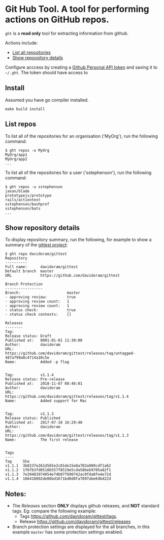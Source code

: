 # Git Hub Tool. A tool for performing actions on  GitHub repos.

`ght` is a **read only** tool for extracting information from github.

Actions include:

- [List all repositories](#List-repos)
- [Show repoository details](#Show-repository-details)

Configure acccess by creating a [Github Personal API token](https://blog.github.com/2013-05-16-personal-api-tokens/) and saving it to `~/.ght`.  The token should have access to


## Install

Assumed you have go compiler installed.

```
make build install
```

## List repos

To list all of the repositories for an organisation ('MyOrg'), run the following command:

```
$ ght repos -o MyOrg
MyOrg/app1
MyOrg/app2
...
```

To list all of the repositories for a user ('sstephenson'), run the following command:

```
$ ght repos -u sstephenson
javan/blade
prototypejs/prototype
rails/actiontext
sstephenson/bashprof
sstephenson/bats
...
```

## Show repository details

To display repository summary, run the following, for example to show a summary of the [gittest project](https://github.com/davidoram/gittest):

```
$ ght repo davidoram/gittest
Repository
----------
Full name:    	davidoram/gittest
Default branch	master
URL           	https://github.com/davidoram/gittest

Branch Protection
-----------------
Branch:                  	master
- approving review:      	true
- approving review count:	1
- approving review count:	1
- status check:          	true
- status check contexts: 	[]

Releases
--------
Tag:
Release status:	Draft
Published at:  	0001-01-01 11:30:00
Author:        	davidoram
URL:           	https://github.com/davidoram/gittest/releases/tag/untagged-487af99a8c4714a10c5e
Name:          	Added -p flag


Tag:           	v1.1.4
Release status:	Pre-release
Published at:  	2018-11-07 08:46:01
Author:        	davidoram
URL:           	https://github.com/davidoram/gittest/releases/tag/v1.1.4
Name:          	Added support for Mac


Tag:           	v1.1.3
Release status:	Published
Published at:  	2017-07-10 16:29:40
Author:        	davidoram
URL:           	https://github.com/davidoram/gittest/releases/tag/v1.1.3
Name:          	The first release


Tags
----
Tag   	Sha
v1.1.1	3b0237e261d565e2c01de15e8a703a989cdf1a62
v1.1.2	1f6fb3fd0510b557f8519e5cda58beb9705a82f1
v1.1.3	7e39483974054e74b07f690742ac0fda8fe4e72d
v1.1.4	166418892de06bd1671bd0d8fa7897abe64bd22d
```

## Notes:

- The *Releases* section **ONLY** displays github releases, and **NOT** standard tags. Eg: compare the following example:
  - Tags https://github.com/davidoram/gittest/tags.
  - Release https://github.com/davidoram/gittest/releases
- Branch protection settings are displayed for the all branches, in this example `master` has some protection settings enabled.
